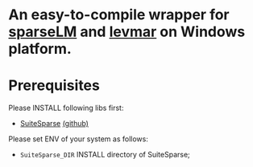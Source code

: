 An easy-to-compile wrapper for [sparseLM](http://users.ics.forth.gr/~lourakis/sparseLM/) and [levmar](http://users.ics.forth.gr/~lourakis/levmar/) on Windows platform.
===============

# Prerequisites

Please INSTALL following libs first:

- [SuiteSparse](http://faculty.cse.tamu.edu/davis/suitesparse.html) [(github)](https://github.com/jlblancoc/suitesparse-metis-for-windows)

Please set ENV of your system as follows:

- `SuiteSparse_DIR`	INSTALL directory of SuiteSparse;

